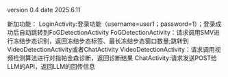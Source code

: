 version 0.4
date 2025.6.11

新加功能：
LoginActivity:登录功能（username=user1；password=1）；登录成功后自动跳转到FoGDetectionActivity
FoGDetectionActivity：请求调用SMV进行冻结步态识别，返回冻结步态标签、最长冻结步态窗口数量;跳转到VideoDetectionActivity或者ChatActivity
VideoDetectionActivity：请求调用视频检测算法进行对指帕金森诊断，返回诊断结果
ChatActivity:请求发送POST给LLM的API，返回LLM的回传信息

